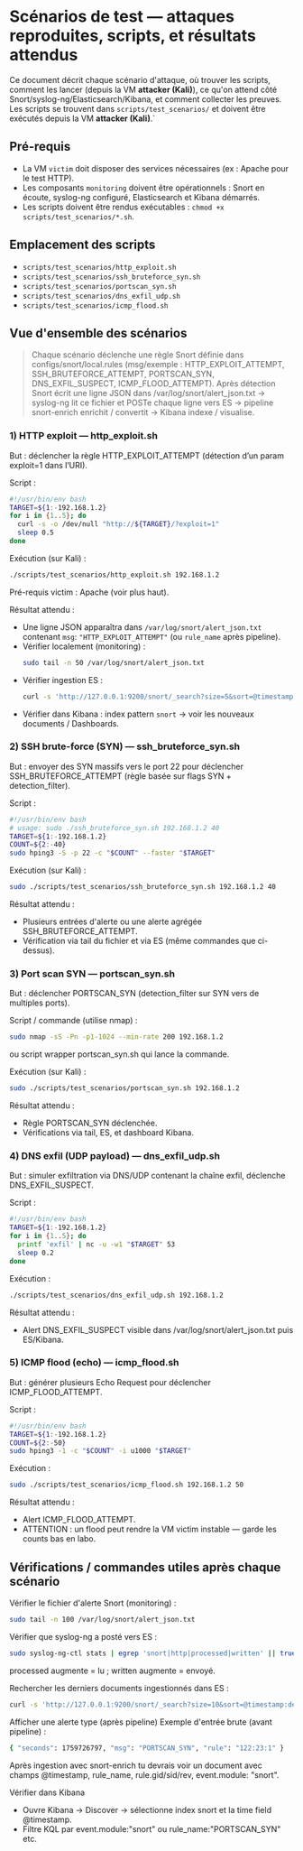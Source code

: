 # Scénarios de test — attaques reproduites, scripts, et résultats attendus

Ce document décrit chaque scénario d'attaque, où trouver les scripts, comment les lancer (depuis la VM **attacker (Kali)**), ce qu'on attend côté Snort/syslog-ng/Elasticsearch/Kibana, et comment collecter les preuves. Les scripts se trouvent dans `scripts/test_scenarios/` et doivent être exécutés depuis la VM **attacker (Kali)**.`

## Pré-requis
- La VM `victim` doit disposer des services nécessaires (ex : Apache pour le test HTTP).  
- Les composants `monitoring` doivent être opérationnels : Snort en écoute, syslog-ng configuré, Elasticsearch et Kibana démarrés.  
- Les scripts doivent être rendus exécutables : `chmod +x scripts/test_scenarios/*.sh`.

## Emplacement des scripts
- `scripts/test_scenarios/http_exploit.sh`
- `scripts/test_scenarios/ssh_bruteforce_syn.sh`
- `scripts/test_scenarios/portscan_syn.sh`
- `scripts/test_scenarios/dns_exfil_udp.sh`
- `scripts/test_scenarios/icmp_flood.sh`

## Vue d'ensemble des scénarios
> Chaque scénario déclenche une règle Snort définie dans configs/snort/local.rules (msg/exemple : HTTP_EXPLOIT_ATTEMPT, SSH_BRUTEFORCE_ATTEMPT, PORTSCAN_SYN, DNS_EXFIL_SUSPECT, ICMP_FLOOD_ATTEMPT).
> Après détection Snort écrit une ligne JSON dans /var/log/snort/alert_json.txt → syslog-ng lit ce fichier et POSTe chaque ligne vers ES → pipeline snort-enrich enrichit / convertit → Kibana indexe / visualise.

### 1) HTTP exploit — http_exploit.sh

But : déclencher la règle HTTP_EXPLOIT_ATTEMPT (détection d’un param exploit=1 dans l’URI).

Script :
```bash
#!/usr/bin/env bash
TARGET=${1:-192.168.1.2}
for i in {1..5}; do
  curl -s -o /dev/null "http://${TARGET}/?exploit=1"
  sleep 0.5
done
```

Exécution (sur Kali) :
```bash
./scripts/test_scenarios/http_exploit.sh 192.168.1.2
```

Pré-requis victim : Apache (voir plus haut).

Résultat attendu :
- Une ligne JSON apparaîtra dans `/var/log/snort/alert_json.txt` contenant `msg`: `"HTTP_EXPLOIT_ATTEMPT"` (ou `rule_name` après pipeline).
- Vérifier localement (monitoring) :
  ```bash
  sudo tail -n 50 /var/log/snort/alert_json.txt
  ```
- Vérifier ingestion ES :
  ```bash
  curl -s 'http://127.0.0.1:9200/snort/_search?size=5&sort=@timestamp:desc&pretty'
  ```
- Vérifier dans Kibana : index pattern `snort` → voir les nouveaux documents / Dashboards.

### 2) SSH brute-force (SYN) — ssh_bruteforce_syn.sh

But : envoyer des SYN massifs vers le port 22 pour déclencher SSH_BRUTEFORCE_ATTEMPT (règle basée sur flags SYN + detection_filter).

Script :
```bash
#!/usr/bin/env bash
# usage: sudo ./ssh_bruteforce_syn.sh 192.168.1.2 40
TARGET=${1:-192.168.1.2}
COUNT=${2:-40}
sudo hping3 -S -p 22 -c "$COUNT" --faster "$TARGET"
```

Exécution (sur Kali) :
```bash
sudo ./scripts/test_scenarios/ssh_bruteforce_syn.sh 192.168.1.2 40
```

Résultat attendu :
- Plusieurs entrées d'alerte ou une alerte agrégée SSH_BRUTEFORCE_ATTEMPT.
- Vérification via tail du fichier et via ES (même commandes que ci-dessus).

### 3) Port scan SYN — portscan_syn.sh

But : déclencher PORTSCAN_SYN (detection_filter sur SYN vers de multiples ports).

Script / commande (utilise nmap) :
```bash
sudo nmap -sS -Pn -p1-1024 --min-rate 200 192.168.1.2
```

ou script wrapper portscan_syn.sh qui lance la commande.

Exécution (sur Kali) :
```bash
sudo ./scripts/test_scenarios/portscan_syn.sh 192.168.1.2
```

Résultat attendu :
- Règle PORTSCAN_SYN déclenchée.
- Vérifications via tail, ES, et dashboard Kibana.

### 4) DNS exfil (UDP payload) — dns_exfil_udp.sh

But : simuler exfiltration via DNS/UDP contenant la chaîne exfil, déclenche DNS_EXFIL_SUSPECT.

Script :
```bash
#!/usr/bin/env bash
TARGET=${1:-192.168.1.2}
for i in {1..5}; do
  printf 'exfil' | nc -u -w1 "$TARGET" 53
  sleep 0.2
done
```

Exécution :
```bash
./scripts/test_scenarios/dns_exfil_udp.sh 192.168.1.2
```

Résultat attendu :
- Alert DNS_EXFIL_SUSPECT visible dans /var/log/snort/alert_json.txt puis ES/Kibana.

### 5) ICMP flood (echo) — icmp_flood.sh

But : générer plusieurs Echo Request pour déclencher ICMP_FLOOD_ATTEMPT.

Script :
```bash
#!/usr/bin/env bash
TARGET=${1:-192.168.1.2}
COUNT=${2:-50}
sudo hping3 -1 -c "$COUNT" -i u1000 "$TARGET"
```

Exécution :
```bash
sudo ./scripts/test_scenarios/icmp_flood.sh 192.168.1.2 50
```

Résultat attendu :
- Alert ICMP_FLOOD_ATTEMPT.
- ATTENTION : un flood peut rendre la VM victim instable — garde les counts bas en labo.

## Vérifications / commandes utiles après chaque scénario

Vérifier le fichier d'alerte Snort (monitoring) :
```bash
sudo tail -n 100 /var/log/snort/alert_json.txt
```

Vérifier que syslog-ng a posté vers ES :
```bash
sudo syslog-ng-ctl stats | egrep 'snort|http|processed|written' || true
```

processed augmente = lu ; written augmente = envoyé.

Rechercher les derniers documents ingestionnés dans ES :
```bash
curl -s 'http://127.0.0.1:9200/snort/_search?size=10&sort=@timestamp:desc&pretty'
```

Afficher une alerte type (après pipeline)
Exemple d'entrée brute (avant pipeline) :
```bash
{ "seconds": 1759726797, "msg": "PORTSCAN_SYN", "rule": "122:23:1" }
```

Après ingestion avec snort-enrich tu devrais voir un document avec champs @timestamp, rule_name, rule.gid/sid/rev, event.module: "snort".

Vérifier dans Kibana
- Ouvre Kibana → Discover → sélectionne index snort et la time field @timestamp.
- Filtre KQL par event.module:"snort" ou rule_name:"PORTSCAN_SYN" etc.
